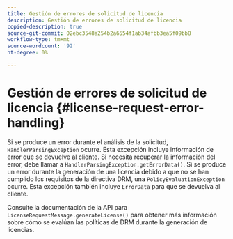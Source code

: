 ```yaml
---
title: Gestión de errores de solicitud de licencia
description: Gestión de errores de solicitud de licencia
copied-description: true
source-git-commit: 02ebc3548a254b2a6554f1ab34afbb3ea5f09bb8
workflow-type: tm+mt
source-wordcount: '92'
ht-degree: 0%

---
```


# Gestión de errores de solicitud de licencia {#license-request-error-handling}

Si se produce un error durante el análisis de la solicitud, `HandlerParsingException` ocurre. Esta excepción incluye información de error que se devuelve al cliente. Si necesita recuperar la información del error, debe llamar a `HandlerParsingException.getErrorData()`. Si se produce un error durante la generación de una licencia debido a que no se han cumplido los requisitos de la directiva DRM, una `PolicyEvaluationException` ocurre. Esta excepción también incluye `ErrorData` para que se devuelva al cliente.

Consulte la documentación de la API para `LicenseRequestMessage.generateLicense()` para obtener más información sobre cómo se evalúan las políticas de DRM durante la generación de licencias.

